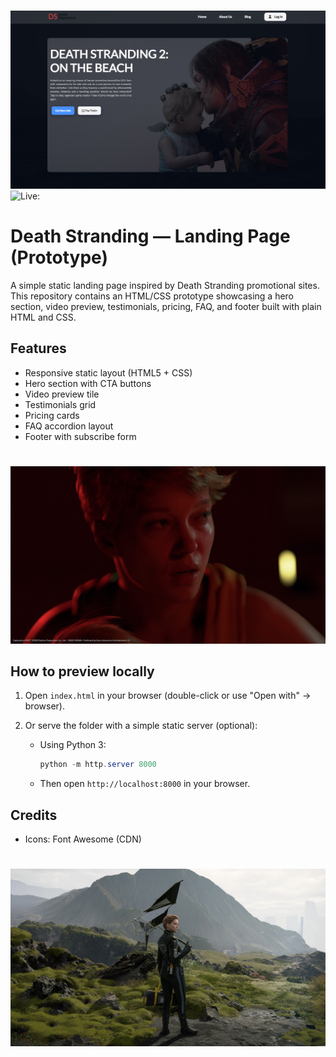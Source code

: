 #

![Hero Header](assets/images/for%20github.png)
![Live:](https://death-stranding-game.netlify.app/)

# Death Stranding — Landing Page (Prototype)

A simple static landing page inspired by Death Stranding promotional sites. This repository contains an HTML/CSS prototype showcasing a hero section, video preview, testimonials, pricing, FAQ, and footer built with plain HTML and CSS.

## Features

- Responsive static layout (HTML5 + CSS)
- Hero section with CTA buttons
- Video preview tile
- Testimonials grid
- Pricing cards
- FAQ accordion layout
- Footer with subscribe form

#

![Hero Header](assets/images/Lea.jpg)

## How to preview locally

1. Open `index.html` in your browser (double-click or use "Open with" → browser).
2. Or serve the folder with a simple static server (optional):

   - Using Python 3:

     ```powershell
     python -m http.server 8000
     ```

   - Then open `http://localhost:8000` in your browser.

## Credits

- Icons: Font Awesome (CDN)

#

![Hero Header](assets/images/death-stranding-Lea.jpg)
